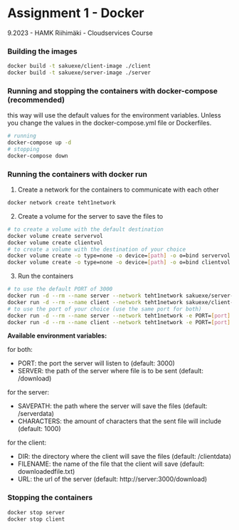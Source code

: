 # **Assignment 1 - Docker**

9.2023 - HAMK Riihimäki - Cloudservices Course

### Building the images

```bash
docker build -t sakuexe/client-image ./client
docker build -t sakuexe/server-image ./server
```

### Running and stopping the containers with docker-compose (recommended)

this way will use the default values for the environment variables.
Unless you change the values in the docker-compose.yml file or Dockerfiles.

```bash
# running
docker-compose up -d
# stopping
docker-compose down
```

### Running the containers with docker run

1. Create a network for the containers to communicate with each other

```bash
docker network create teht1network
```

2. Create a volume for the server to save the files to

```bash
# to create a volume with the default destination
docker volume create servervol
docker volume create clientvol
# to create a volume with the destination of your choice
docker volume create -o type=none -o device=[path] -o o=bind servervol
docker volume create -o type=none -o device=[path] -o o=bind clientvol
```

3. Run the containers

```bash
# to use the default PORT of 3000
docker run -d --rm --name server --network teht1network sakuexe/server-image
docker run -d --rm --name client --network teht1network sakuexe/client-image
# to use the port of your choice (use the same port for both)
docker run -d --rm --name server --network teht1network -e PORT=[port] sakuexe/server-image
docker run -d --rm --name client --network teht1network -e PORT=[port] sakuexe/client-image
```

**Available environment variables:**

for both:

- PORT: the port the server will listen to (default: 3000)
- SERVER: the path of the server where file is to be sent (default: /download)

for the server:

- SAVEPATH: the path where the server will save the files (default: /serverdata)
- CHARACTERS: the amount of characters that the sent file will include (default: 1000)

for the client:

- DIR: the directory where the client will save the files (default: /clientdata)
- FILENAME: the name of the file that the client will save (default: downloadedfile.txt)
- URL: the url of the server (default: http://server:3000/download)

### Stopping the containers

```bash
docker stop server
docker stop client
```
